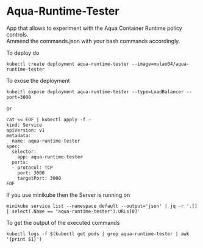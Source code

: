 # Aqua-Runtime-Tester
App that allows to experiment with the Aqua Container Runtime policy controls.<br>
Ammend the commands.json with your bash commands accordingly.


To deploy do
```[bash]
kubectl create deployment aqua-runtime-tester --image=mulan04/aqua-runtime-tester
```

To exose the deployment
```[bash]
kubectl expose deployment aqua-runtime-tester --type=LoadBalancer --port=3000
```

or
```[bash]
cat << EOF | kubectl apply -f -
kind: Service
apiVersion: v1
metadata:
  name: aqua-runtime-tester
spec:
  selector:
    app: aqua-runtime-tester
  ports:
  - protocol: TCP
    port: 3000
    targetPort: 3000
EOF
```

If you use minikube then the Server is running on 
```[bash]
minikube service list --namespace default --output='json' | jq -r '.[] | select(.Name == "aqua-runtime-tester").URLs[0]'
```

To get the output of the executed commands
```[bash]
kubectl logs -f $(kubectl get pods | grep aqua-runtime-tester | awk '{print $1}') 
```
